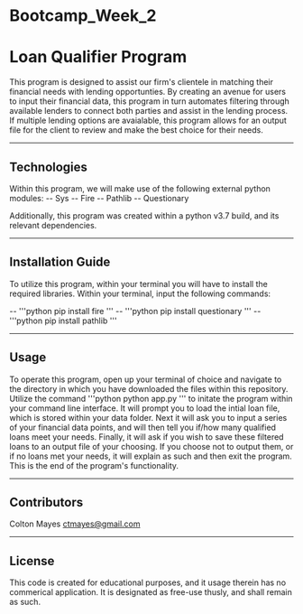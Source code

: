 # Bootcamp_Week_2

# Loan Qualifier Program

This program is designed to assist our firm's clientele in matching their financial needs with lending opportunties. By creating an avenue for users to input their financial data, this program in turn automates filtering through available lenders to connect both parties and assist in the lending process. If multiple lending options are avaialable, this program allows for an output file for the client to review and make the best choice for their needs.

---

## Technologies

Within this program, we will make use of the following external python modules:
  -- Sys
  -- Fire
  -- Pathlib
  -- Questionary
  
  Additionally, this program was created within a python v3.7 build, and its relevant dependencies.

---

## Installation Guide

To utilize this program, within your terminal you will have to install the required libraries. Within your terminal, input the following commands:

 -- '''python
 pip install fire
 '''
 -- '''python
 pip install questionary
 '''
 -- '''python
 pip install pathlib
 '''

---

## Usage

To operate this program, open up your terminal of choice and navigate to the directory in which you have downloaded the files within this repository. Utilize the command '''python
python app.py
''' to initate the program within your command line interface. It will prompt you to load the intial loan file, which is stored within your data folder. Next it will ask you to input a series of your financial data points, and will then tell you if/how many qualified loans meet your needs. Finally, it will ask if you wish to save these filtered loans to an output file of your choosing. If you choose not to output them, or if no loans met your needs, it will explain as such and then exit the program. This is the end of the program's functionality. 

---

## Contributors

Colton Mayes ctmayes@gmail.com

---

## License

This code is created for educational purposes, and it usage therein has no commerical application. It is designated as free-use thusly, and shall remain as such.

